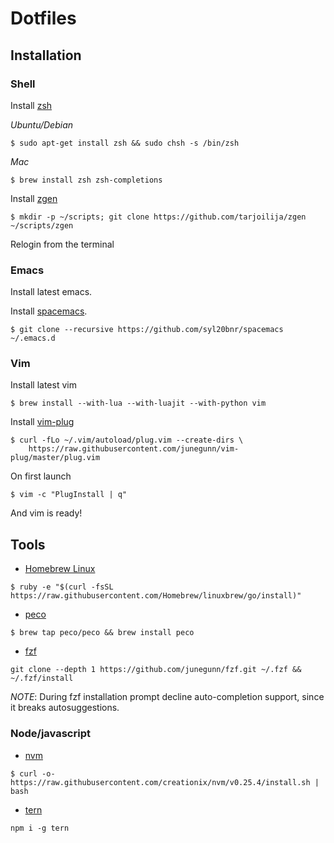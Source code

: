 # Dotfiles

## Installation

### Shell

Install [zsh](http://www.zsh.org/)

*Ubuntu/Debian*

    $ sudo apt-get install zsh && sudo chsh -s /bin/zsh 

*Mac*

    $ brew install zsh zsh-completions
    
Install [zgen](https://github.com/tarjoilija/zgen)

    $ mkdir -p ~/scripts; git clone https://github.com/tarjoilija/zgen ~/scripts/zgen

Relogin from the terminal


### Emacs

Install latest emacs.

Install [spacemacs](https://github.com/syl20bnr/spacemacs).

    $ git clone --recursive https://github.com/syl20bnr/spacemacs ~/.emacs.d

### Vim

Install latest vim

    $ brew install --with-lua --with-luajit --with-python vim

Install [vim-plug](https://github.com/junegunn/vim-plug)

    $ curl -fLo ~/.vim/autoload/plug.vim --create-dirs \
        https://raw.githubusercontent.com/junegunn/vim-plug/master/plug.vim

On first launch

    $ vim -c "PlugInstall | q"

And vim is ready!

## Tools

* [Homebrew Linux](https://github.com/Homebrew/linuxbrew)

```
$ ruby -e "$(curl -fsSL https://raw.githubusercontent.com/Homebrew/linuxbrew/go/install)"
```

* [peco](https://github.com/peco/peco)

```
$ brew tap peco/peco && brew install peco
```

* [fzf](https://github.com/junegunn/fzf)

```
git clone --depth 1 https://github.com/junegunn/fzf.git ~/.fzf && ~/.fzf/install
```
*NOTE*: During fzf installation prompt decline auto-completion support, since it breaks
autosuggestions.

### Node/javascript

* [nvm](https://github.com/creationix/nvm)

```
$ curl -o- https://raw.githubusercontent.com/creationix/nvm/v0.25.4/install.sh | bash
```

* [tern](http://ternjs.net/)

```
npm i -g tern
```
